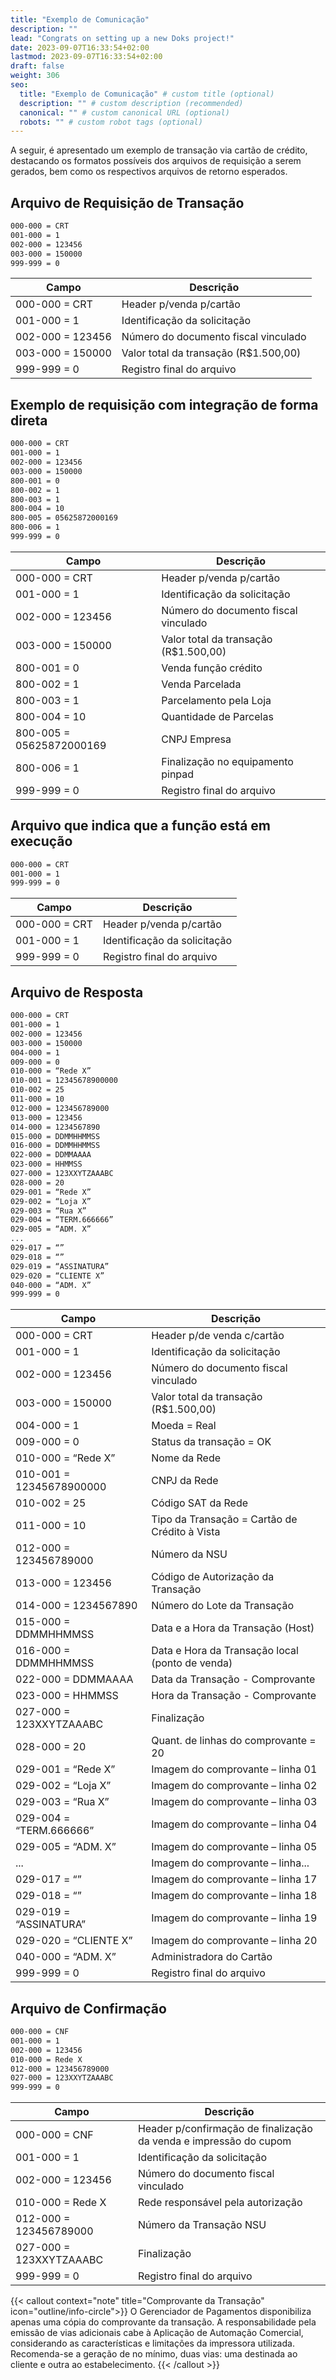 ```yaml
---
title: "Exemplo de Comunicação"
description: ""
lead: "Congrats on setting up a new Doks project!"
date: 2023-09-07T16:33:54+02:00
lastmod: 2023-09-07T16:33:54+02:00
draft: false
weight: 306
seo:
  title: "Exemplo de Comunicação" # custom title (optional)
  description: "" # custom description (recommended)
  canonical: "" # custom canonical URL (optional)
  robots: "" # custom robot tags (optional)
---
```


A seguir, é apresentado um exemplo de transação via cartão de crédito, destacando os formatos possíveis dos arquivos de requisição a serem gerados, bem como os respectivos arquivos de retorno esperados.

## Arquivo de Requisição de Transação

```txt {title="C:\TEF_DIAL\REQ\IntPos.001"}
000-000 = CRT
001-000 = 1
002-000 = 123456
003-000 = 150000
999-999 = 0
```

| Campo             | Descrição                                     |
|-------------------|-----------------------------------------------|
| 000-000 = CRT     | Header p/venda p/cartão                       |
| 001-000 = 1       | Identificação da solicitação                  |
| 002-000 = 123456  | Número do documento fiscal vinculado          |
| 003-000 = 150000  | Valor total da transação (R$1.500,00)         |
| 999-999 = 0       | Registro final do arquivo                     |


## Exemplo de requisição com integração de forma direta

```txt {title="C:\TEF_DIAL\REQ\IntPos.001"}
000-000 = CRT
001-000 = 1
002-000 = 123456
003-000 = 150000
800-001 = 0
800-002 = 1
800-003 = 1
800-004 = 10
800-005 = 05625872000169
800-006 = 1
999-999 = 0
```

| Campo               | Descrição                                     |
|---------------------|-----------------------------------------------|
| 000-000 = CRT       | Header p/venda p/cartão                       |
| 001-000 = 1         | Identificação da solicitação                  |
| 002-000 = 123456    | Número do documento fiscal vinculado          |
| 003-000 = 150000    | Valor total da transação (R$1.500,00)         |
| 800-001 = 0         | Venda função crédito                          |
| 800-002 = 1         | Venda Parcelada                               |
| 800-003 = 1         | Parcelamento pela Loja                        |
| 800-004 = 10        | Quantidade de Parcelas                        |
| 800-005 = 05625872000169 | CNPJ Empresa                          |
| 800-006 = 1         | Finalização no equipamento pinpad             |
| 999-999 = 0         | Registro final do arquivo                     |


## Arquivo que indica que a função está em execução

```txt {title="C:\TEF_DIAL\RESP\IntPos.Sts"}
000-000 = CRT
001-000 = 1
999-999 = 0
```

| Campo           | Descrição                          |
|-----------------|-------------------------------------|
| 000-000 = CRT   | Header p/venda p/cartão            |
| 001-000 = 1     | Identificação da solicitação       |
| 999-999 = 0     | Registro final do arquivo          |


## Arquivo de Resposta

```txt {title="C:\TEF_DIAL\RESP\IntPos.Sts"}
000-000 = CRT
001-000 = 1
002-000 = 123456
003-000 = 150000
004-000 = 1
009-000 = 0
010-000 = “Rede X”
010-001 = 12345678900000
010-002 = 25
011-000 = 10
012-000 = 123456789000
013-000 = 123456
014-000 = 1234567890
015-000 = DDMMHHMMSS
016-000 = DDMMHHMMSS
022-000 = DDMMAAAA
023-000 = HHMMSS
027-000 = 123XXYTZAAABC
028-000 = 20
029-001 = “Rede X”
029-002 = “Loja X”
029-003 = “Rua X”
029-004 = “TERM.666666”
029-005 = “ADM. X”
...
029-017 = “”
029-018 = “”
029-019 = “ASSINATURA”
029-020 = “CLIENTE X”
040-000 = “ADM. X”
999-999 = 0
```

| Campo             | Descrição                                      |
|-------------------|------------------------------------------------|
| 000-000 = CRT     | Header p/de venda c/cartão                     |
| 001-000 = 1       | Identificação da solicitação                   |
| 002-000 = 123456  | Número do documento fiscal vinculado           |
| 003-000 = 150000  | Valor total da transação (R$1.500,00)          |
| 004-000 = 1       | Moeda = Real                                   |
| 009-000 = 0       | Status da transação = OK                       |
| 010-000 = “Rede X”| Nome da Rede                                   |
| 010-001 = 12345678900000 | CNPJ da Rede                           |
| 010-002 = 25      | Código SAT da Rede                             |
| 011-000 = 10      | Tipo da Transação = Cartão de Crédito à Vista  |
| 012-000 = 123456789000 | Número da NSU                            |
| 013-000 = 123456  | Código de Autorização da Transação             |
| 014-000 = 1234567890 | Número do Lote da Transação                |
| 015-000 = DDMMHHMMSS | Data e a Hora da Transação (Host)          |
| 016-000 = DDMMHHMMSS | Data e Hora da Transação local (ponto de venda) |
| 022-000 = DDMMAAAA| Data da Transação - Comprovante                |
| 023-000 = HHMMSS  | Hora da Transação - Comprovante                |
| 027-000 = 123XXYTZAAABC | Finalização                            |
| 028-000 = 20      | Quant. de linhas do comprovante = 20           |
| 029-001 = “Rede X”| Imagem do comprovante – linha 01               |
| 029-002 = “Loja X”| Imagem do comprovante – linha 02               |
| 029-003 = “Rua X” | Imagem do comprovante – linha 03               |
| 029-004 = “TERM.666666” | Imagem do comprovante – linha 04       |
| 029-005 = “ADM. X”| Imagem do comprovante – linha 05               |
| ...               | Imagem do comprovante – linha...               |
| 029-017 = “”      | Imagem do comprovante – linha 17               |
| 029-018 = “”      | Imagem do comprovante – linha 18               |
| 029-019 = “ASSINATURA” | Imagem do comprovante – linha 19        |
| 029-020 = “CLIENTE X” | Imagem do comprovante – linha 20         |
| 040-000 = “ADM. X”| Administradora do Cartão                       |
| 999-999 = 0       | Registro final do arquivo                      |


## Arquivo de Confirmação

```txt {title="C:\TEF_DIAL\REQ\IntPos.001"}
000-000 = CNF
001-000 = 1
002-000 = 123456
010-000 = Rede X
012-000 = 123456789000
027-000 = 123XXYTZAAABC
999-999 = 0
```

| Campo               | Descrição                                                              |
|---------------------|------------------------------------------------------------------------|
| 000-000 = CNF       | Header p/confirmação de finalização da venda e impressão do cupom     |
| 001-000 = 1         | Identificação da solicitação                                           |
| 002-000 = 123456    | Número do documento fiscal vinculado                                   |
| 010-000 = Rede X    | Rede responsável pela autorização                                      |
| 012-000 = 123456789000 | Número da Transação NSU                                             |
| 027-000 = 123XXYTZAAABC | Finalização                                                       |
| 999-999 = 0         | Registro final do arquivo                                              |


{{< callout context="note"  title="Comprovante da Transação" icon="outline/info-circle">}}
  O Gerenciador de Pagamentos disponibiliza apenas uma cópia do comprovante da transação. A responsabilidade pela emissão de vias adicionais cabe à Aplicação de Automação Comercial, considerando as características e limitações da impressora utilizada. Recomenda-se a geração de no mínimo, duas vias: uma destinada ao cliente e outra ao estabelecimento.
{{< /callout >}}
